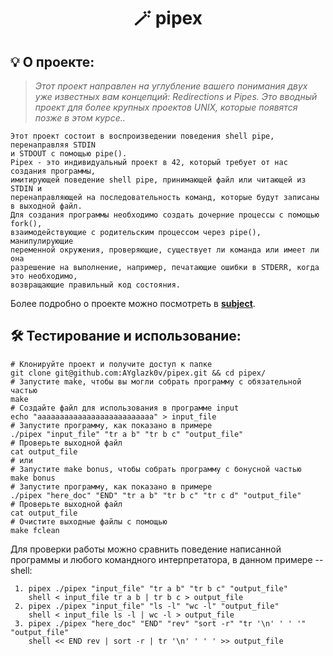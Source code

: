
<h1 align="center">
	🪄 pipex
</h1>

## 💡 О проекте:

> _Этот проект направлен на углубление вашего понимания двух уже известных вам концепций: Redirections и Pipes. Это вводный проект для более крупных проектов UNIX, которые появятся позже в этом курсе.._
	
	Этот проект состоит в воспроизведении поведения shell pipe, перенаправляя STDIN
	и STDOUT с помощью pipe().
	Pipex - это индивидуальный проект в 42, который требует от нас создания программы,
	имитирующей поведение shell pipe, принимающей файл или читающей из STDIN и
	перенаправляющей на последовательность команд, которые будут записаны в выходной файл.
	Для создания программы необходимо создать дочерние процессы с помощью fork(),
	взаимодействующие с родительским процессом через pipe(), манипулирующие 
	переменной окружения, проверяющие, существует ли команда или имеет ли она
	разрешение на выполнение, например, печатающие ошибки в STDERR, когда это необходимо,
	возвращающие правильный код состояния.

Более подробно о проекте можно посмотреть в  [**subject**](https://github.com/AYglazk0v/pipex/blob/master/en.subject.pdf).

## 🛠 Тестирование и использование:

	# Клонируйте проект и получите доступ к папке
	git clone git@github.com:AYglazk0v/pipex.git && cd pipex/
	# Запустите make, чтобы вы могли собрать программу с обязательной частью
	make
	# Создайте файл для использования в программе input
	echo "aaaaaaaaaaaaaaaaaaaaaaaaaa" > input_file
	# Запустите программу, как показано в примере
	./pipex "input_file" "tr a b" "tr b c" "output_file"
	# Проверьте выходной файл
	cat output_file
	# или
	# Запустите make bonus, чтобы собрать программу с бонусной частью
	make bonus
	# Запустите программу, как показано в примере
	./pipex "here_doc" "END" "tr a b" "tr b c" "tr c d" "output_file"
	# Проверьте выходной файл
	cat output_file
	# Очистите выходные файлы с помощью
	make fclean

Для проверки работы можно сравнить поведение написанной программы и любого командного интерпретатора, в данном примере -- shell:
	

	 1. pipex ./pipex "input_file" "tr a b" "tr b c" "output_file"
		shell < input_file tr a b | tr b c > output_file
	 2.	pipex ./pipex "input_file" "ls -l" "wc -l" "output_file"
		shell < input_file ls -l | wc -l > output_file
	 3.	pipex ./pipex "here_doc" "END" "rev" "sort -r" "tr '\n' ' ' '" "output_file"
		shell << END rev | sort -r | tr '\n' ' ' ' >> output_file

